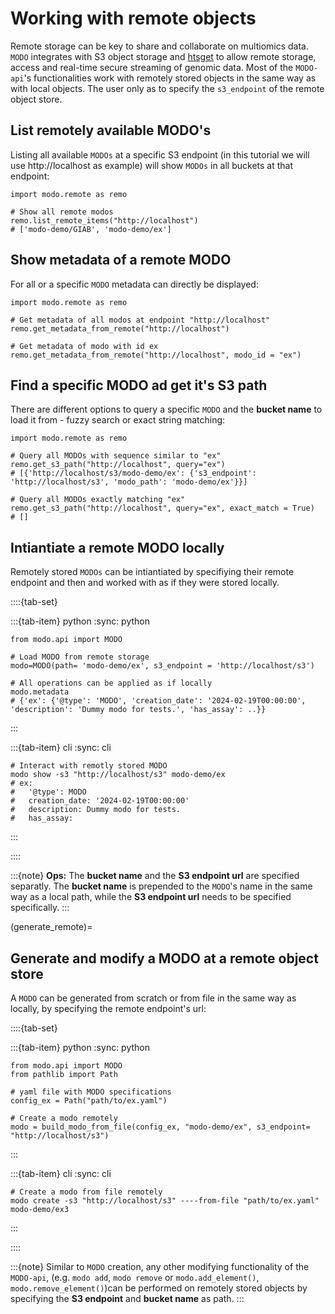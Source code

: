 # Working with remote objects

Remote storage can be key to share and collaborate on multiomics data. `MODO` integrates with S3 object storage and [htsget](https://academic.oup.com/bioinformatics/article/35/1/119/5040320) to allow remote storage, access and real-time secure streaming of genomic data.
Most of the `MODO-api`'s functionalities work with remotely stored objects in the same way as with local objects. The user only as to specify the `s3_endpoint` of the remote object store.

## List remotely available MODO's
Listing all available `MODOs` at a specific S3 endpoint (in this tutorial we will use http://localhost as example) will show `MODOs` in all buckets at that endpoint:


```{code-block} python
import modo.remote as remo

# Show all remote modos
remo.list_remote_items("http://localhost")
# ['modo-demo/GIAB', 'modo-demo/ex']
```

## Show metadata of a remote MODO
For all or a specific `MODO` metadata can directly be displayed:

```{code-block} python
import modo.remote as remo

# Get metadata of all modos at endpoint "http://localhost"
remo.get_metadata_from_remote("http://localhost")

# Get metadata of modo with id ex
remo.get_metadata_from_remote("http://localhost", modo_id = "ex")
```

## Find a specific MODO ad get it's S3 path
There are different options to query a specific `MODO` and the __bucket name__ to load it from - fuzzy search or exact string matching:

```{code-block} python
import modo.remote as remo

# Query all MODOs with sequence similar to "ex"
remo.get_s3_path("http://localhost", query="ex")
# [{'http://localhost/s3/modo-demo/ex': {'s3_endpoint': 'http://localhost/s3', 'modo_path': 'modo-demo/ex'}}]

# Query all MODOs exactly matching "ex"
remo.get_s3_path("http://localhost", query="ex", exact_match = True)
# []
```

## Intiantiate a remote MODO locally

Remotely stored `MODOs` can be intiantiated by specifiying their remote endpoint and then and worked with as if they were stored locally.

::::{tab-set}

:::{tab-item} python
:sync: python
```{code-block} python
from modo.api import MODO

# Load MODO from remote storage
modo=MODO(path= 'modo-demo/ex', s3_endpoint = 'http://localhost/s3')

# All operations can be applied as if locally
modo.metadata
# {'ex': {'@type': 'MODO', 'creation_date': '2024-02-19T00:00:00', 'description': 'Dummy modo for tests.', 'has_assay': ..}}
```
:::

:::{tab-item} cli
:sync: cli
```{code-block} console
# Interact with remotly stored MODO
modo show -s3 "http://localhost/s3" modo-demo/ex
# ex:
#   '@type': MODO
#   creation_date: '2024-02-19T00:00:00'
#   description: Dummy modo for tests.
#   has_assay:
```
:::

::::

:::{note}
__Ops:__ The __bucket name__ and the __S3 endpoint url__ are specified separatly. The __bucket name__ is prepended to the `MODO`'s name in the same way as a local path, while the __S3 endpoint url__ needs to be specified specifically.
:::

(generate_remote)=
## Generate and modify a MODO at a remote object store

A `MODO` can be generated from scratch or from file in the same way as locally, by specifying the remote endpoint's url:

::::{tab-set}

:::{tab-item} python
:sync: python
```{code-block} python
from modo.api import MODO
from pathlib import Path

# yaml file with MODO specifications
config_ex = Path("path/to/ex.yaml")

# Create a modo remotely
modo = build_modo_from_file(config_ex, "modo-demo/ex", s3_endpoint= "http://localhost/s3")
```
:::

:::{tab-item} cli
:sync: cli
```{code-block} console
# Create a modo from file remotely
modo create -s3 "http://localhost/s3" ----from-file "path/to/ex.yaml" modo-demo/ex3
```
:::

::::

:::{note}
Similar to `MODO` creation, any other modifying functionality of the `MODO-api`, (e.g.  `modo add`, `modo remove` or `modo.add_element()`, `modo.remove_element()`)can be performed on remotely stored objects by specifying the __S3 endpoint__ and __bucket name__ as path.
:::
